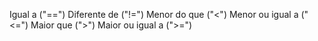 
Igual a ("==")
Diferente de ("!=")
Menor do que ("<")
Menor ou igual a ("<=")
Maior que (">")
Maior ou igual a (">=")
